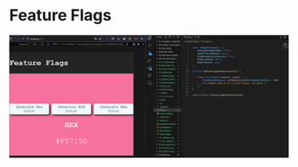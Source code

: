 # Feature Flags

<img src="./public/documentation-gif.gif" alt="GIF demonstrating the project's functionalities">
